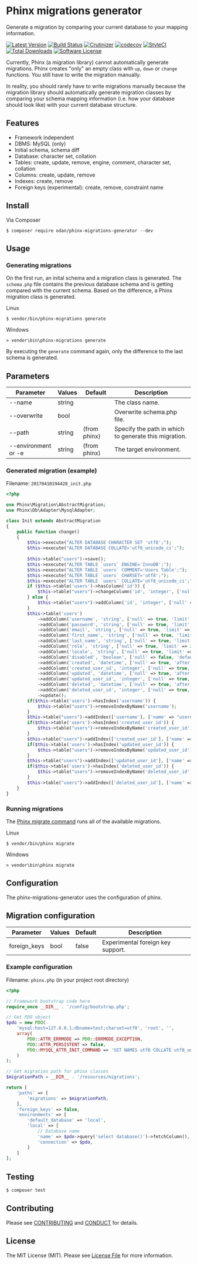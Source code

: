 # Phinx migrations generator

Generate a migration by comparing your current database to your mapping information.

[![Latest Version](https://img.shields.io/github/release/odan/phinx-migrations-generator.svg)](https://github.com/odan/phinx-migrations-generator/releases)
[![Build Status](https://travis-ci.org/odan/phinx-migrations-generator.svg?branch=master)](https://travis-ci.org/odan/phinx-migrations-generator)
[![Crutinizer](https://img.shields.io/scrutinizer/g/odan/phinx-migrations-generator.svg)](https://scrutinizer-ci.com/g/odan/phinx-migrations-generator)
[![codecov](https://codecov.io/gh/odan/phinx-migrations-generator/branch/master/graph/badge.svg)](https://codecov.io/gh/odan/phinx-migrations-generator)
[![StyleCI](https://styleci.io/repos/61276581/shield?style=flat)](https://styleci.io/repos/61276581)
[![Total Downloads](https://img.shields.io/packagist/dt/odan/phinx-migrations-generator.svg)](https://packagist.org/packages/odan/phinx-migrations-generator)
[![Software License](https://img.shields.io/badge/license-MIT-brightgreen.svg)](LICENSE.md)

Currently, Phinx (a migration library) cannot automatically generate migrations.
Phinx creates "only" an empty class with `up`, `down` or `change` functions. You still have to write the migration manually.

In reality, you should rarely have to write migrations manually because the migration library should automatically generate migration classes by comparing your schema mapping information (i.e. how your database should look like) with your current database structure.

## Features

* Framework independent
* DBMS: MySQL (only)
* Initial schema, schema diff
* Database: character set, collation
* Tables: create, update, remove, engine, comment, character set, collation
* Columns: create, update, remove
* Indexes: create, remove
* Foreign keys (experimental): create, remove, constraint name

## Install

Via Composer

```
$ composer require odan/phinx-migrations-generator --dev
```

## Usage

### Generating migrations

On the first run, an inital schema and a migration class is generated.
The `schema.php` file contains the previous database schema and is getting compared with the current schema.
Based on the difference, a Phinx migration class is generated.

Linux
```
$ vendor/bin/phinx-migrations generate
```

Windows
```
> vendor\bin\phinx-migrations generate
```

By executing the `generate` command again, only the difference to the last schema is generated.

## Parameters

Parameter | Values | Default | Description
--- | --- | --- | ---
--name | string | | The class name.
--overwrite | bool |  | Overwrite schema.php file.
--path <path> | string | (from phinx) | Specify the path in which to generate this migration.
--environment or -e | string | (from phinx) | The target environment.

### Generated migration (example)

Filename: `20170410194428_init.php`

```php
<?php

use Phinx\Migration\AbstractMigration;
use Phinx\Db\Adapter\MysqlAdapter;

class Init extends AbstractMigration
{
    public function change()
    {
        $this->execute("ALTER DATABASE CHARACTER SET 'utf8';");
        $this->execute("ALTER DATABASE COLLATE='utf8_unicode_ci';");
        
        $this->table("users")->save();
        $this->execute("ALTER TABLE `users` ENGINE='InnoDB';");
        $this->execute("ALTER TABLE `users` COMMENT='Users Table';");
        $this->execute("ALTER TABLE `users` CHARSET='utf8';");
        $this->execute("ALTER TABLE `users` COLLATE='utf8_unicode_ci';");
        if ($this->table('users')->hasColumn('id')) {
            $this->table("users")->changeColumn('id', 'integer', ['null' => false, 'limit' => MysqlAdapter::INT_REGULAR, 'precision' => 10, 'identity' => 'enable'])->update();
        } else {
            $this->table("users")->addColumn('id', 'integer', ['null' => false, 'limit' => MysqlAdapter::INT_REGULAR, 'precision' => 10, 'identity' => 'enable'])->update();
        }
        $this->table('users')
            ->addColumn('username', 'string', ['null' => true, 'limit' => 255, 'collation' => "utf8_unicode_ci", 'encoding' => "utf8", 'after' => 'id'])
            ->addColumn('password', 'string', ['null' => true, 'limit' => 255, 'collation' => "utf8_unicode_ci", 'encoding' => "utf8", 'after' => 'username'])
            ->addColumn('email', 'string', ['null' => true, 'limit' => 255, 'collation' => "utf8_unicode_ci", 'encoding' => "utf8", 'after' => 'password'])
            ->addColumn('first_name', 'string', ['null' => true, 'limit' => 255, 'collation' => "utf8_unicode_ci", 'encoding' => "utf8", 'after' => 'email'])
            ->addColumn('last_name', 'string', ['null' => true, 'limit' => 255, 'collation' => "utf8_unicode_ci", 'encoding' => "utf8", 'after' => 'first_name'])
            ->addColumn('role', 'string', ['null' => true, 'limit' => 255, 'collation' => "utf8_unicode_ci", 'encoding' => "utf8", 'after' => 'last_name'])
            ->addColumn('locale', 'string', ['null' => true, 'limit' => 255, 'collation' => "utf8_unicode_ci", 'encoding' => "utf8", 'after' => 'role'])
            ->addColumn('disabled', 'boolean', ['null' => false, 'default' => '0', 'limit' => MysqlAdapter::INT_TINY, 'precision' => 3, 'after' => 'locale'])
            ->addColumn('created', 'datetime', ['null' => true, 'after' => 'disabled'])
            ->addColumn('created_user_id', 'integer', ['null' => true, 'limit' => MysqlAdapter::INT_REGULAR, 'precision' => 10, 'after' => 'created'])
            ->addColumn('updated', 'datetime', ['null' => true, 'after' => 'created_user_id'])
            ->addColumn('updated_user_id', 'integer', ['null' => true, 'limit' => MysqlAdapter::INT_REGULAR, 'precision' => 10, 'after' => 'updated'])
            ->addColumn('deleted', 'datetime', ['null' => true, 'after' => 'updated_user_id'])
            ->addColumn('deleted_user_id', 'integer', ['null' => true, 'limit' => MysqlAdapter::INT_REGULAR, 'precision' => 10, 'after' => 'deleted'])
            ->update();
        if($this->table('users')->hasIndex('username')) {
            $this->table("users")->removeIndexByName('username');
        }
        $this->table("users")->addIndex(['username'], ['name' => "username", 'unique' => true])->save();
        if($this->table('users')->hasIndex('created_user_id')) {
            $this->table("users")->removeIndexByName('created_user_id');
        }
        $this->table("users")->addIndex(['created_user_id'], ['name' => "created_user_id", 'unique' => false])->save();
        if($this->table('users')->hasIndex('updated_user_id')) {
            $this->table("users")->removeIndexByName('updated_user_id');
        }
        $this->table("users")->addIndex(['updated_user_id'], ['name' => "updated_user_id", 'unique' => false])->save();
        if($this->table('users')->hasIndex('deleted_user_id')) {
            $this->table("users")->removeIndexByName('deleted_user_id');
        }
        $this->table("users")->addIndex(['deleted_user_id'], ['name' => "deleted_user_id", 'unique' => false])->save();
    }
}
```


### Running migrations

The [Phinx migrate command](http://docs.phinx.org/en/latest/commands.html#the-migrate-command) runs all of the available migrations.

Linux
```
$ vendor/bin/phinx migrate
```

Windows
```
> vendor\bin\phinx migrate
```

## Configuration

The phinx-migrations-generator uses the configuration of phinx.

## Migration configuration

Parameter | Values | Default | Description
--- | --- | --- | ---
foreign_keys | bool | false | Experimental foreign key support.

### Example configuration

Filename: `phinx.php` (in your project root directory)

```php
<?php

// Framework bootstrap code here
require_once __DIR__ . '/config/bootstrap.php';

// Get PDO object
$pdo = new PDO(
    'mysql:host=127.0.0.1;dbname=test;charset=utf8', 'root', '',
    array(
        PDO::ATTR_ERRMODE => PDO::ERRMODE_EXCEPTION,
        PDO::ATTR_PERSISTENT => false,
        PDO::MYSQL_ATTR_INIT_COMMAND => 'SET NAMES utf8 COLLATE utf8_unicode_ci',
    )
);

// Get migration path for phinx classes
$migrationPath = __DIR__ . '/resources/migrations';

return [
    'paths' => [
        'migrations' => $migrationPath,
    ],
    'foreign_keys' => false,
    'environments' => [
        'default_database' => 'local',
        'local' => [
            // Database name
            'name' => $pdo->query('select database()')->fetchColumn(),
            'connection' => $pdo,
        ]
    ]
];
```

## Testing

```bash
$ composer test
```

## Contributing

Please see [CONTRIBUTING](CONTRIBUTING.md) and [CONDUCT](CONDUCT.md) for details.

## License

The MIT License (MIT). Please see [License File](LICENSE.md) for more information.
